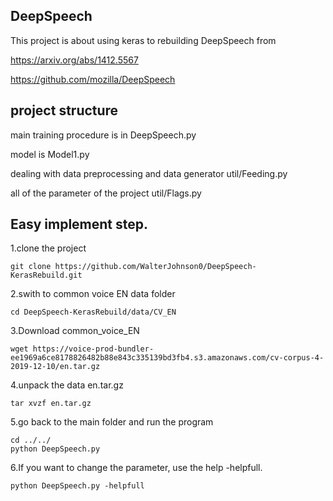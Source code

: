 ## DeepSpeech
 This project is about using keras to rebuilding DeepSpeech from 
 
https://arxiv.org/abs/1412.5567

https://github.com/mozilla/DeepSpeech 


## project structure
main training procedure is in DeepSpeech.py

model is Model1.py

dealing with data preprocessing and data generator util/Feeding.py

all of the parameter of the project util/Flags.py


## Easy implement step. 

1.clone the project
```
git clone https://github.com/WalterJohnson0/DeepSpeech-KerasRebuild.git
```
2.swith to common voice EN data folder
```
cd DeepSpeech-KerasRebuild/data/CV_EN
```
3.Download common_voice_EN
```
wget https://voice-prod-bundler-ee1969a6ce8178826482b88e843c335139bd3fb4.s3.amazonaws.com/cv-corpus-4-2019-12-10/en.tar.gz
```

4.unpack the data en.tar.gz
```
tar xvzf en.tar.gz
```

5.go back to the main folder and run the program

```linux
cd ../../
python DeepSpeech.py
```

6.If you want to change the parameter, use the help -helpfull. 
```
python DeepSpeech.py -helpfull
```

